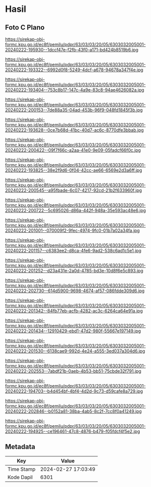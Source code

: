 # Hasil

## Foto C Plano

https://sirekap-obj-formc.kpu.go.id/ec8f/pemilu/pdpr/63/03/03/20/05/6303032005001-20240222-195930--1dccf47e-f2fb-43f0-a171-bd424b8519b6.jpg

https://sirekap-obj-formc.kpu.go.id/ec8f/pemilu/pdpr/63/03/03/20/05/6303032005001-20240222-193322--6992d0f8-5249-4dcf-a678-94678a347f4e.jpg

https://sirekap-obj-formc.kpu.go.id/ec8f/pemilu/pdpr/63/03/03/20/05/6303032005001-20240222-193404--753c8b17-147c-4a9e-83c8-94ae4626082a.jpg

https://sirekap-obj-formc.kpu.go.id/ec8f/pemilu/pdpr/63/03/03/20/05/6303032005001-20240222-200153--7de88a35-04ad-453b-96f9-048fd1845f3b.jpg

https://sirekap-obj-formc.kpu.go.id/ec8f/pemilu/pdpr/63/03/03/20/05/6303032005001-20240222-193628--0ce7b68d-41bc-40d7-ac6c-8770dfe3bbab.jpg

https://sirekap-obj-formc.kpu.go.id/ec8f/pemilu/pdpr/63/03/03/20/05/6303032005001-20240222-200422--09f7f66c-a2aa-41e0-9e09-05fadcf66f0c.jpg

https://sirekap-obj-formc.kpu.go.id/ec8f/pemilu/pdpr/63/03/03/20/05/6303032005001-20240222-193825--38e2f9d6-0f04-42cc-ae66-6569e2d3a6ff.jpg

https://sirekap-obj-formc.kpu.go.id/ec8f/pemilu/pdpr/63/03/03/20/05/6303032005001-20240222-200545--a95fbade-6c07-4217-92cd-21b2f633960f.jpg

https://sirekap-obj-formc.kpu.go.id/ec8f/pemilu/pdpr/63/03/03/20/05/6303032005001-20240222-200722--5c695026-d86a-442f-948a-35e593ac48e6.jpg

https://sirekap-obj-formc.kpu.go.id/ec8f/pemilu/pdpr/63/03/03/20/05/6303032005001-20240222-201001--070009f2-9fec-4974-9fc0-01b7a02a34fa.jpg

https://sirekap-obj-formc.kpu.go.id/ec8f/pemilu/pdpr/63/03/03/20/05/6303032005001-20240222-201157--c6383ee2-d8ca-4fe6-9ad2-538c6ad1c5e1.jpg

https://sirekap-obj-formc.kpu.go.id/ec8f/pemilu/pdpr/63/03/03/20/05/6303032005001-20240222-201252--d23a431e-2a0d-4785-bd3e-10d8f6e5c893.jpg

https://sirekap-obj-formc.kpu.go.id/ec8f/pemilu/pdpr/63/03/03/20/05/6303032005001-20240222-202730--614d5900-9698-4674-af57-086fdde309d6.jpg

https://sirekap-obj-formc.kpu.go.id/ec8f/pemilu/pdpr/63/03/03/20/05/6303032005001-20240222-201342--84fb77eb-acfb-4282-ac3c-6264ca64e91a.jpg

https://sirekap-obj-formc.kpu.go.id/ec8f/pemilu/pdpr/63/03/03/20/05/6303032005001-20240222-201434--12910429-ebd1-47d2-980f-55667e197149.jpg

https://sirekap-obj-formc.kpu.go.id/ec8f/pemilu/pdpr/63/03/03/20/05/6303032005001-20240222-201530--6138cae9-992d-4e24-a555-3ed037a304d6.jpg

https://sirekap-obj-formc.kpu.go.id/ec8f/pemilu/pdpr/63/03/03/20/05/6303032005001-20240222-202553--7abdf21b-0aeb-4b53-bb51-75cbde32f791.jpg

https://sirekap-obj-formc.kpu.go.id/ec8f/pemilu/pdpr/63/03/03/20/05/6303032005001-20240222-194703--b4d454bf-4bf4-4d2d-9c73-d59cafe8a729.jpg

https://sirekap-obj-formc.kpu.go.id/ec8f/pemilu/pdpr/63/03/03/20/05/6303032005001-20240222-202846--b0152a81-38ba-4ab5-8c2f-7cc8f0a41249.jpg

https://sirekap-obj-formc.kpu.go.id/ec8f/pemilu/pdpr/63/03/03/20/05/6303032005001-20240222-194925--ce196461-47c8-4876-b479-f05fdcf4f5e2.jpg


## Metadata

| Key        | Value               |
| ---------- | ------------------- |
| Time Stamp | 2024-02-27 17:03:49 |
| Kode Dapil | 6301                |



